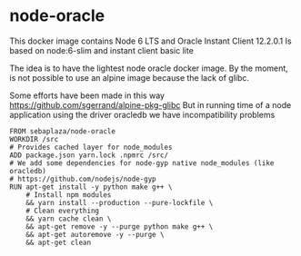 # node-oracle

This docker image contains Node 6 LTS and Oracle Instant Client 12.2.0.1
Is based on node:6-slim and instant client basic lite

The idea is to have the lightest node oracle docker image.
By the moment, is not possible to use an alpine image because the lack of glibc.

Some efforts have been made in this way https://github.com/sgerrand/alpine-pkg-glibc
But in running time of a node application using the driver oracledb we have incompatibility problems

```
FROM sebaplaza/node-oracle
WORKDIR /src
# Provides cached layer for node_modules
ADD package.json yarn.lock .npmrc /src/
# We add some dependencies for node-gyp native node_modules (like oracledb)
# https://github.com/nodejs/node-gyp
RUN apt-get install -y python make g++ \
    # Install npm modules
    && yarn install --production --pure-lockfile \
    # Clean everything
    && yarn cache clean \
    && apt-get remove -y --purge python make g++ \
    && apt-get autoremove -y --purge \
    && apt-get clean
```
